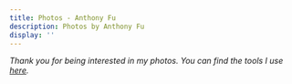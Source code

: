 ```yaml
---
title: Photos - Anthony Fu
description: Photos by Anthony Fu
display: ''
---
```


<!-- @layout-full-width -->

<PhotoGalleryAll mt--10 />

<div class="prose mx-auto mt-10">
  <div>
    <em op50>Thank you for being interested in my photos. You can find the tools I use <a href="https://github.com/antfu/use" target="_blank">here</a>.</em>
  </div>
</div>
